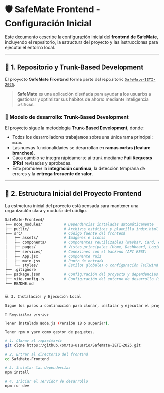 # 🛡️ SafeMate Frontend - Configuración Inicial

Este documento describe la configuración inicial del **frontend de SafeMate**, incluyendo el repositorio, la estructura del proyecto y las instrucciones para ejecutar el entorno local.

---

## 🧩 1. Repositorio y Trunk-Based Development

El proyecto **SafeMate Frontend** forma parte del repositorio [`SafeMate-IETI-2025`](https://github.com/tu-usuario/SafeMate-IETI-2025).

> **SafeMate** es una aplicación diseñada para ayudar a los usuarios a gestionar y optimizar sus hábitos de ahorro mediante inteligencia artificial.

### 🔹 Modelo de desarrollo: Trunk-Based Development

El proyecto sigue la metodología **Trunk-Based Development**, donde:
- Todos los desarrolladores trabajamos sobre una única rama principal: `main`.
- Las nuevas funcionalidades se desarrollan en **ramas cortas (feature branches)**.
- Cada cambio se integra rápidamente al trunk mediante **Pull Requests (PRs)** revisadas y aprobadas.
- Esto promueve la **integración continua**, la detección temprana de errores y la **entrega frecuente de valor**.

---

## 📁 2. Estructura Inicial del Proyecto Frontend

La estructura inicial del proyecto está pensada para mantener una organización clara y modular del código.

```bash
SafeMate-Frontend/
├── node_modules/          # Dependencias instaladas automáticamente
├── public/                # Archivos estáticos y plantilla index.html
├── src/                   # Código fuente del frontend
│   ├── assets/            # Imágenes e íconos
│   ├── components/        # Componentes reutilizables (Navbar, Card, etc.)
│   ├── pages/             # Vistas principales (Home, Dashboard, Login)
│   ├── services/          # Conexiones con el backend (API REST)
│   ├── App.jsx            # Componente raíz
│   ├── main.jsx           # Punto de entrada
│   └── styles/            # Estilos globales o configuración Tailwind
├── .gitignore
├── package.json           # Configuración del proyecto y dependencias
├── vite.config.js         # Configuración del entorno de desarrollo (si usas Vite)
└── README.md


💻 3. Instalación y Ejecución Local

Sigue los pasos a continuación para clonar, instalar y ejecutar el proyecto en tu entorno local.

🔹 Requisitos previos

Tener instalado Node.js (versión 18 o superior).

Tener npm o yarn como gestor de paquetes.

# 1. Clonar el repositorio
git clone https://github.com/tu-usuario/SafeMate-IETI-2025.git

# 2. Entrar al directorio del frontend
cd SafeMate-Frontend

# 3. Instalar las dependencias
npm install

# 4. Iniciar el servidor de desarrollo
npm run dev


